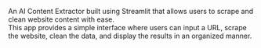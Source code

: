 An AI Content Extractor built using Streamlit that allows users to scrape and clean website content with ease. <br>This app provides a simple interface where users can input a URL, scrape the website, clean the data, and display the results in an organized manner.